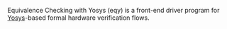 Equivalence Checking with Yosys (eqy) is a front-end driver program for [Yosys](https://yosyshq.net/yosys/)-based formal hardware verification flows.
